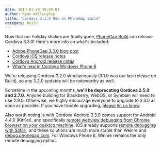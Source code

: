 ```yaml
---
date: 2014-01-28 10:20:04
author: Ryan Willoughby
title: "Cordova 3.3.0 Now on PhoneGap Build"
category: build
---
```


Now that our holiday shakes are finally gone, [PhoneGap Build](http://build.phonegap.com) can release Cordova 3.3.0! Here's more info on what's included:

 * [Adobe PhoneGap 3.3.0 blog post](http://phonegap.com/blog/2013/12/13/phonegap-release/)
 * [Cordova iOS release notes](https://github.com/apache/cordova-ios/blob/master/RELEASENOTES.md)
 * [Cordova Android release notes](https://github.com/apache/cordova-android/blob/master/RELEASENOTES.md)
 * [What's new in Cordova Windows Phone 8](http://cordova.apache.org/announcements/2013/12/16/cordova-330.html#whats_new_in_windows_phone_7__8)
 
We're releasing Cordova 3.2.0 simultaneously (3.1.0 was our last release on Build), so any 3.2.0 updates will be noteworthy as well.

Sometime in the upcoming months, <b>we'll be deprecating Cordova 2.5.0 and 2.7.0</b>. Anyone building for Blackberry, WebOS, or Symbian will need to use 2.9.0. Otherwise, we highly encourage everyone to upgrade to 3.3.0 as soon as possible. If you have trouble upgrading, [please let us know](http://community.phonegap.com/nitobi).

Also worth noting is with Cordova Android 3.3.0 comes support for Android 4.4.0 (KitKat), and specifically [remote webview debugging from Chrome browser on your desktop machine](https://developers.google.com/chrome-developer-tools/docs/remote-debugging). iOS already supports [remote debugging with Safari](http://moduscreate.com/enable-remote-web-inspector-in-ios-6/), and these solutions are much more stable than Weinre and [debug.phonegap.com](http://debug.phonegap.com). For Windows Phone 8, Weinre remains the only remote debugging option.